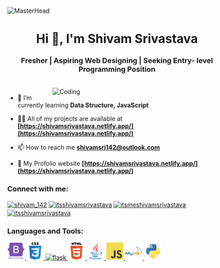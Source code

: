 ![MasterHead](https://media-exp1.licdn.com/dms/image/C5616AQH19TAP-z04Zg/profile-displaybackgroundimage-shrink_350_1400/0/1626784587796?e=1664409600&v=beta&t=veUsYFhvGocF75Paf1UH4GAZ0_9Z2dZ7Q0TCCtCILnI)

<h1 align="center">Hi 👋, I'm Shivam Srivastava</h1>
<h3 align="center">Fresher | Aspiring Web Designing | Seeking Entry- level Programming Position</h3> <br>

<img align="right" alt="Coding" width="400" src="https://c.tenor.com/qJ5evVs-_uUAAAAC/coding.gif">

- 🌱 I’m currently learning **Data Structure, JavaScript**

- 👨‍💻 All of my projects are available at **[https://shivamsrivastava.netlify.app/](https://shivamsrivastava.netlify.app/)**

- 📫 How to reach me **shivamsri142@outlook.com**

- 👤 My Profolio website **[https://shivamsrivastava.netlify.app/](https://shivamsrivastava.netlify.app/)**

<h3 align="left">Connect with me:</h3>
<p align="left">
<a href="https://twitter.com/shivam_142" target="_blank"><img align="center" src="https://raw.githubusercontent.com/rahuldkjain/github-profile-readme-generator/master/src/images/icons/Social/twitter.svg" alt="shivam_142" height="30" width="40" /></a>
<a href="https://linkedin.com/in/itsshivamsrivastava" target="_blank"><img align="center" src="https://raw.githubusercontent.com/rahuldkjain/github-profile-readme-generator/master/src/images/icons/Social/linked-in-alt.svg" alt="itsshivamsrivastava" height="30" width="40" /></a>
<a href="https://fb.com/itsmeshivamsrivastava" target="_blank"><img align="center" src="https://raw.githubusercontent.com/rahuldkjain/github-profile-readme-generator/master/src/images/icons/Social/facebook.svg" alt="itsmeshivamsrivastava" height="30" width="40" /></a>
<a href="https://instagram.com/itsshivamsrivastava" target="_blank"><img align="center" src="https://raw.githubusercontent.com/rahuldkjain/github-profile-readme-generator/master/src/images/icons/Social/instagram.svg" alt="itsshivamsrivastava" height="30" width="40" /></a>
</p>

<h3 align="left">Languages and Tools:</h3>
<p align="left"> <a href="https://getbootstrap.com" target="_blank" rel="noreferrer"> <img src="https://raw.githubusercontent.com/devicons/devicon/master/icons/bootstrap/bootstrap-plain-wordmark.svg" alt="bootstrap" width="40" height="40"/> </a> <a href="https://www.w3schools.com/css/" target="_blank" rel="noreferrer"> <img src="https://raw.githubusercontent.com/devicons/devicon/master/icons/css3/css3-original-wordmark.svg" alt="css3" width="40" height="40"/> </a> <a href="https://flask.palletsprojects.com/" target="_blank" rel="noreferrer"> <img src="https://www.vectorlogo.zone/logos/pocoo_flask/pocoo_flask-icon.svg" alt="flask" width="40" height="40"/> </a> <a href="https://www.w3.org/html/" target="_blank" rel="noreferrer"> <img src="https://raw.githubusercontent.com/devicons/devicon/master/icons/html5/html5-original-wordmark.svg" alt="html5" width="40" height="40"/> </a> <a href="https://www.java.com" target="_blank" rel="noreferrer"> <img src="https://raw.githubusercontent.com/devicons/devicon/master/icons/java/java-original.svg" alt="java" width="40" height="40"/> </a> <a href="https://developer.mozilla.org/en-US/docs/Web/JavaScript" target="_blank" rel="noreferrer"> <img src="https://raw.githubusercontent.com/devicons/devicon/master/icons/javascript/javascript-original.svg" alt="javascript" width="40" height="40"/> </a> <a href="https://www.mysql.com/" target="_blank" rel="noreferrer"> <img src="https://raw.githubusercontent.com/devicons/devicon/master/icons/mysql/mysql-original-wordmark.svg" alt="mysql" width="40" height="40"/> </a> <a href="https://www.python.org" target="_blank" rel="noreferrer"> <img src="https://raw.githubusercontent.com/devicons/devicon/master/icons/python/python-original.svg" alt="python" width="40" height="40"/> </a> </p>
